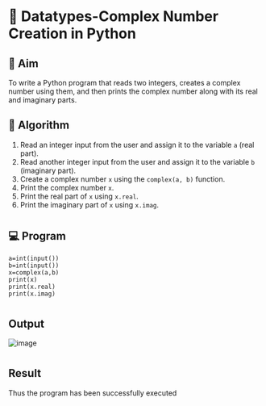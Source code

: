 # 🧮 Datatypes-Complex Number Creation in Python

## 🎯 Aim
To write a Python program that reads two integers, creates a complex number using them, and then prints the complex number along with its real and imaginary parts.


## 🧠 Algorithm
1. Read an integer input from the user and assign it to the variable `a` (real part).
2. Read another integer input from the user and assign it to the variable `b` (imaginary part).
3. Create a complex number `x` using the `complex(a, b)` function.
4. Print the complex number `x`.
5. Print the real part of `x` using `x.real`.
6. Print the imaginary part of `x` using `x.imag`.

#
## 💻 Program
    a=int(input()) 
    b=int(input()) 
    x=complex(a,b) 
    print(x) 
    print(x.real) 
    print(x.imag)

#
## Output
![image](https://github.com/user-attachments/assets/429af484-370e-4b8e-b24c-9018e736a329)

#
## Result
Thus the program has been successfully executed
